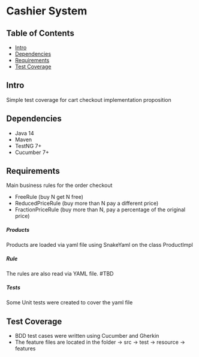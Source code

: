 Cashier System
=======================

Table of Contents
-----------------

- [Intro](#intro)
- [Dependencies](#dependencies)
- [Requirements](#requirements)
- [Test Coverage](#test-coverage)

Intro
-------------
Simple test coverage for cart checkout implementation proposition

Dependencies
-------------

- Java 14
- Maven
- TestNG 7+
- Cucumber 7+

Requirements
---------------
Main business rules for the order checkout

- FreeRule (buy N get N free)
- ReducedPriceRule (buy more than N pay a different price)
- FractionPriceRule (buy more than N, pay a percentage of the original price)

##### Products
Products are loaded via yaml file using SnakeYaml on the class ProductImpl

##### Rule
The rules are also read via YAML file. #TBD

##### Tests
Some Unit tests were created to cover the yaml file

Test Coverage
---------------
- BDD test cases were written using Cucumber and Gherkin 
- The feature files are located in the folder -> src -> test -> resource -> features

